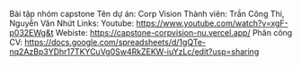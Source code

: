 Bài tập nhóm capstone
Tên dự án: Corp Vision
Thành viên: Trần Công Thi, Nguyễn Văn Nhứt
Links:
Youtube: https://www.youtube.com/watch?v=xgF-p032EWg&t
Webiste: https://capstone-corpvision-nu.vercel.app/
Phân công CV: https://docs.google.com/spreadsheets/d/1gQTe-nq2AzBp3YDhr17TKYCuVg0Sw4RkZEKW-iuYzLc/edit?usp=sharing
